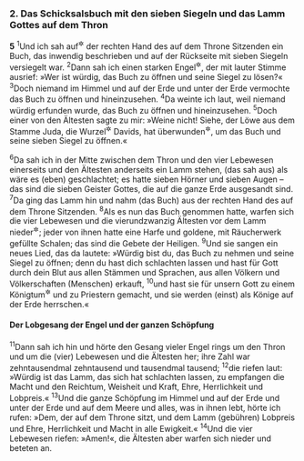 ### 2. Das Schicksalsbuch mit den sieben Siegeln und das Lamm Gottes auf dem Thron

__5__
<sup>1</sup>Und ich sah auf<sup title="oder: in">&#x2732;</sup> der rechten Hand des auf dem Throne Sitzenden ein Buch, das inwendig beschrieben und auf der Rückseite mit sieben Siegeln versiegelt war.
<sup>2</sup>Dann sah ich einen starken Engel<sup title="= einen Engelfürsten">&#x2732;</sup>, der mit lauter Stimme ausrief: »Wer ist würdig, das Buch zu öffnen und seine Siegel zu lösen?«
<sup>3</sup>Doch niemand im Himmel und auf der Erde und unter der Erde vermochte das Buch zu öffnen und hineinzusehen.
<sup>4</sup>Da weinte ich laut, weil niemand würdig erfunden wurde, das Buch zu öffnen und hineinzusehen.
<sup>5</sup>Doch einer von den Ältesten sagte zu mir: »Weine nicht! Siehe, der Löwe aus dem Stamme Juda, die Wurzel<sup title="= der Wurzelsproß, oder: Sprößling">&#x2732;</sup> Davids, hat überwunden<sup title="= den Sieg errungen">&#x2732;</sup>, um das Buch und seine sieben Siegel zu öffnen.«

<sup>6</sup>Da sah ich in der Mitte zwischen dem Thron und den vier Lebewesen einerseits und den Ältesten anderseits ein Lamm stehen, (das sah aus) als wäre es (eben) geschlachtet; es hatte sieben Hörner und sieben Augen – das sind die sieben Geister Gottes, die auf die ganze Erde ausgesandt sind.
<sup>7</sup>Da ging das Lamm hin und nahm (das Buch) aus der rechten Hand des auf dem Throne Sitzenden.
<sup>8</sup>Als es nun das Buch genommen hatte, warfen sich die vier Lebewesen und die vierundzwanzig Ältesten vor dem Lamm nieder<sup title="vgl. Phil 2,10">&#x2732;</sup>; jeder von ihnen hatte eine Harfe und goldene, mit Räucherwerk gefüllte Schalen; das sind die Gebete der Heiligen.
<sup>9</sup>Und sie sangen ein neues Lied, das da lautete: »Würdig bist du, das Buch zu nehmen und seine Siegel zu öffnen; denn du hast dich schlachten lassen und hast für Gott durch dein Blut aus allen Stämmen und Sprachen, aus allen Völkern und Völkerschaften (Menschen) erkauft,
<sup>10</sup>und hast sie für unsern Gott zu einem Königtum<sup title="oder: Königreich">&#x2732;</sup> und zu Priestern gemacht, und sie werden (einst) als Könige auf der Erde herrschen.«

#### Der Lobgesang der Engel und der ganzen Schöpfung

<sup>11</sup>Dann sah ich hin und hörte den Gesang vieler Engel rings um den Thron und um die (vier) Lebewesen und die Ältesten her; ihre Zahl war zehntausendmal zehntausend und tausendmal tausend;
<sup>12</sup>die riefen laut: »Würdig ist das Lamm, das sich hat schlachten lassen, zu empfangen die Macht und den Reichtum, Weisheit und Kraft, Ehre, Herrlichkeit und Lobpreis.«
<sup>13</sup>Und die ganze Schöpfung im Himmel und auf der Erde und unter der Erde und auf dem Meere und alles, was in ihnen lebt, hörte ich rufen: »Dem, der auf dem Throne sitzt, und dem Lamm (gebühren) Lobpreis und Ehre, Herrlichkeit und Macht in alle Ewigkeit.«
<sup>14</sup>Und die vier Lebewesen riefen: »Amen!«, die Ältesten aber warfen sich nieder und beteten an.